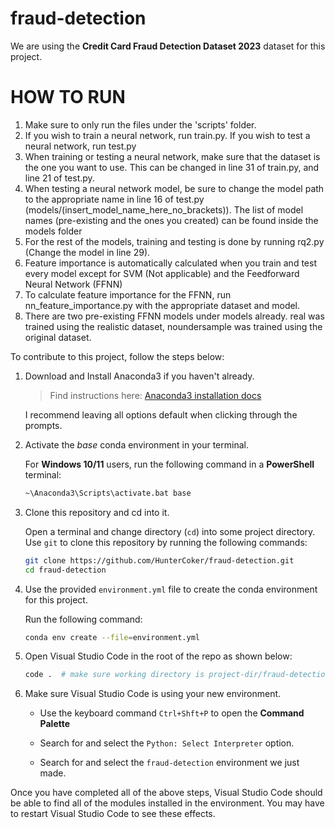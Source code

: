 # fraud-detection

We are using the **Credit Card Fraud Detection Dataset 2023** dataset for this project.

# HOW TO RUN 

   1. Make sure to only run the files under the 'scripts' folder. 
   2. If you wish to train a neural network, run train.py. If you wish to test a neural network, run test.py
   3. When training or testing a neural network, make sure that the dataset is the one you want to use. 
         This can be changed in line 31 of train.py, and line 21 of test.py.
   4. When testing a neural network model, be sure to change the model path to the appropriate name in line 16 of test.py (models/(insert_model_name_here_no_brackets)).
         The list of model names (pre-existing and the ones you created) can be found inside the models folder
   5. For the rest of the models, training and testing is done by running rq2.py (Change the model in line 29).
   6. Feature importance is automatically calculated when you train and test every model except for SVM (Not applicable) and the Feedforward Neural Network (FFNN)
   7. To calculate feature importance for the FFNN, run nn_feature_importance.py with the appropriate dataset and model.
   8. There are two pre-existing FFNN models under models already. real was trained using the realistic dataset, noundersample was trained using the original dataset.


To contribute to this project, follow the steps below:

1. Download and Install Anaconda3 if you haven't already.

   > Find instructions here:
   > [Anaconda3 installation docs](https://docs.conda.io/projects/conda/en/latest/user-guide/install/index.html)

   I recommend leaving all options default when clicking through the prompts.

2. Activate the _base_ conda environment in your terminal.

   For **Windows 10/11** users, run the following command in a **PowerShell** terminal:

   ```bash
   ~\Anaconda3\Scripts\activate.bat base
   ```

3. Clone this repository and cd into it.

   Open a terminal and change directory (`cd`) into some project directory. Use `git` to clone this
   repository by running the following commands:

   ```bash
   git clone https://github.com/HunterCoker/fraud-detection.git
   cd fraud-detection
   ```

4. Use the provided `environment.yml` file to create the conda environment for this project.

   Run the following command:

   ```bash
   conda env create --file=environment.yml
   ```

5. Open Visual Studio Code in the root of the repo as shown below:

   ```bash
   code .  # make sure working directory is project-dir/fraud-detection
   ```

6. Make sure Visual Studio Code is using your new environment.

   - Use the keyboard command `Ctrl+Shft+P` to open the **Command Palette**

   - Search for and select the `Python: Select Interpreter` option.

   - Search for and select the `fraud-detection` environment we just made.

Once you have completed all of the above steps, Visual Studio Code should be able to find all of the modules installed in the environment. You may have to restart Visual Studio Code to see these effects.
